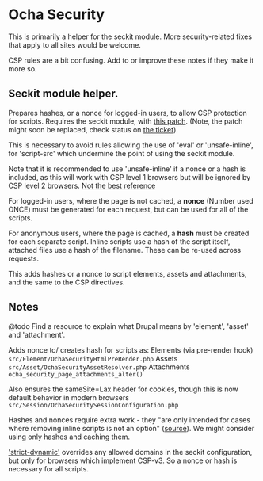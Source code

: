 # Ocha Security

This is primarily a helper for the seckit module. More security-related fixes
that apply to all sites would be welcome.

CSP rules are a bit confusing. Add to or improve these notes if they make it
more so.

## Seckit module helper.
Prepares hashes, or a nonce for logged-in users, to allow CSP protection for
scripts. Requires the seckit module, with [this patch](https://www.drupal.org/files/issues/2021-09-13/2844205-alter-csp-directives-10.patch).
(Note, the patch might soon be replaced, check status on [the ticket](https://www.drupal.org/project/seckit/issues/2844205#comment-14455849)).

This is necessary to avoid rules allowing the use of 'eval' or 'unsafe-inline',
for 'script-src' which undermine the point of using the seckit module.

Note that it is recommended to use 'unsafe-inline' if a nonce or a hash is
included, as this will work with CSP level 1 browsers but will be ignored by
CSP level 2 browsers. [Not the best reference](https://github.com/mozilla/http-observatory/issues/88)

For logged-in users, where the page is not cached, a __nonce__ (Number used ONCE)
must be generated for each request, but can be used for all of the scripts.

For anonymous users, where the page is cached, a __hash__ must be created for each
separate script. Inline scripts use a hash of the script itself, attached files
use a hash of the filename. These can be re-used across requests.

This adds hashes or a nonce to script elements, assets and attachments, and the
same to the CSP directives.

## Notes

@todo Find a resource to explain what Drupal means by 'element', 'asset' and
'attachment'.

Adds nonce to/ creates hash for scripts as:
Elements (via pre-render hook)
`src/Element/OchaSecurityHtmlPreRender.php`
Assets
`src/Asset/OchaSecurityAssetResolver.php`
Attachments
`ocha_security_page_attachments_alter()`

Also ensures the sameSite=Lax header for cookies, though this is now default
behavior in modern browsers
`src/Session/OchaSecuritySessionConfiguration.php`

Hashes and nonces require extra work - they "are only intended for cases where
removing inline scripts is not an option" ([source](https://blog.mozilla.org/security/2014/10/04/csp-for-the-web-we-have/)). We might consider using only hashes and caching them.

['strict-dynamic'](https://developer.mozilla.org/en-US/docs/Web/HTTP/Headers/Content-Security-Policy/script-src#strict-dynamic) overrides any allowed domains in the seckit configuration, but
only for browsers which implement CSP-v3. So a nonce or hash is necessary for
all scripts.
